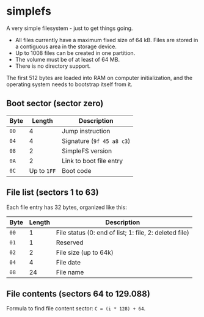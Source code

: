 # simplefs

A very simple filesystem - just to get things going.

* All files currently have a maximum fixed size of 64 kB. Files are stored in a contiguous area in the storage device.
* Up to 1008 files can be created in one partition.
* The volume must be of at least of 64 MB.
* There is no directory support.

The first 512 bytes are loaded into RAM on computer initialization, and the operating system needs to
bootstrap itself from it.

## Boot sector (sector zero)

| Byte  | Length | Description |
|-------|--------|-------------|
| `00` | 4      | Jump instruction |
| `04` | 4      | Signature (`9f 45 a8 c3`) |
| `08` | 2      | SimpleFS version |
| `0A` | 2      | Link to boot file entry |
| `0C` | Up to `1FF` | Boot code |

## File list (sectors 1 to 63)

Each file entry has 32 bytes, organized like this:

| Byte | Length | Description |
|------|--------|-------------|
| `00` | 1      | File status (0: end of list; 1: file, 2: deleted file) |
| `01` | 1      | Reserved |
| `02` | 2      | File size (up to 64k)
| `04` | 4      | File date |
| `08` | 24     | File name |

## File contents (sectors 64 to 129.088)

Formula to find file content sector: `C = (i * 128) + 64`.

